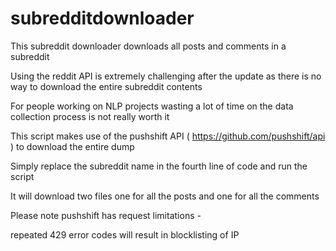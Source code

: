 # subredditdownloader

This subreddit downloader downloads all posts and comments in a subreddit

Using the reddit API is extremely challenging after the update as there is no way to download the entire subreddit contents

For people working on NLP projects wasting a lot of time on the data collection process is not really worth it 

This script makes use of the pushshift API ( https://github.com/pushshift/api ) to download the entire dump 

Simply replace the subreddit name in the fourth line of code and run the script

It will download two files one for all the posts and one for all the comments 

Please note pushshift has request limitations -

repeated 429 error codes will result in blocklisting of IP
